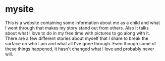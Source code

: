 # mysite
This is a website containing some information about me as a child and what I went through that makes my story stand out 
from others. Also it talks about what I love to do in my free time with pictures to go along with it. There are a few 
different stories about myself that I share to break the surface on who I am and what all I've gone through. Even though
some of these things happened, it hasn't changed what I love and probably never will.
